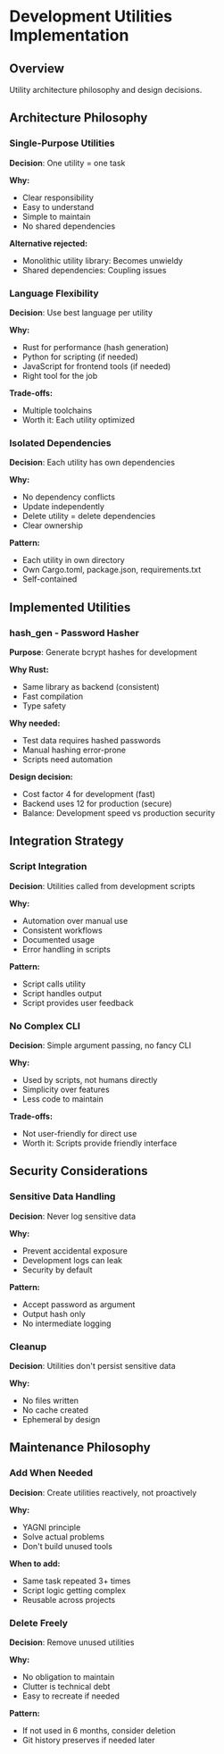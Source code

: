# Development Utilities Implementation

## Overview
Utility architecture philosophy and design decisions.

## Architecture Philosophy

### Single-Purpose Utilities
**Decision**: One utility = one task

**Why:**
- Clear responsibility
- Easy to understand
- Simple to maintain
- No shared dependencies

**Alternative rejected:**
- Monolithic utility library: Becomes unwieldy
- Shared dependencies: Coupling issues

### Language Flexibility
**Decision**: Use best language per utility

**Why:**
- Rust for performance (hash generation)
- Python for scripting (if needed)
- JavaScript for frontend tools (if needed)
- Right tool for the job

**Trade-offs:**
- Multiple toolchains
- Worth it: Each utility optimized

### Isolated Dependencies
**Decision**: Each utility has own dependencies

**Why:**
- No dependency conflicts
- Update independently
- Delete utility = delete dependencies
- Clear ownership

**Pattern:**
- Each utility in own directory
- Own Cargo.toml, package.json, requirements.txt
- Self-contained

## Implemented Utilities

### hash_gen - Password Hasher
**Purpose**: Generate bcrypt hashes for development

**Why Rust:**
- Same library as backend (consistent)
- Fast compilation
- Type safety

**Why needed:**
- Test data requires hashed passwords
- Manual hashing error-prone
- Scripts need automation

**Design decision:**
- Cost factor 4 for development (fast)
- Backend uses 12 for production (secure)
- Balance: Development speed vs production security

## Integration Strategy

### Script Integration
**Decision**: Utilities called from development scripts

**Why:**
- Automation over manual use
- Consistent workflows
- Documented usage
- Error handling in scripts

**Pattern:**
- Script calls utility
- Script handles output
- Script provides user feedback

### No Complex CLI
**Decision**: Simple argument passing, no fancy CLI

**Why:**
- Used by scripts, not humans directly
- Simplicity over features
- Less code to maintain

**Trade-offs:**
- Not user-friendly for direct use
- Worth it: Scripts provide friendly interface

## Security Considerations

### Sensitive Data Handling
**Decision**: Never log sensitive data

**Why:**
- Prevent accidental exposure
- Development logs can leak
- Security by default

**Pattern:**
- Accept password as argument
- Output hash only
- No intermediate logging

### Cleanup
**Decision**: Utilities don't persist sensitive data

**Why:**
- No files written
- No cache created
- Ephemeral by design

## Maintenance Philosophy

### Add When Needed
**Decision**: Create utilities reactively, not proactively

**Why:**
- YAGNI principle
- Solve actual problems
- Don't build unused tools

**When to add:**
- Same task repeated 3+ times
- Script logic getting complex
- Reusable across projects

### Delete Freely
**Decision**: Remove unused utilities

**Why:**
- No obligation to maintain
- Clutter is technical debt
- Easy to recreate if needed

**Pattern:**
- If not used in 6 months, consider deletion
- Git history preserves if needed later
